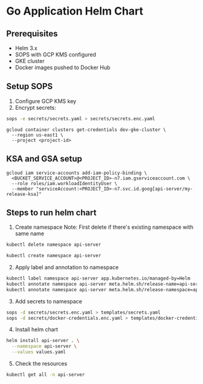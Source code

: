 # Go Application Helm Chart

## Prerequisites

- Helm 3.x
- SOPS with GCP KMS configured
- GKE cluster
- Docker images pushed to Docker Hub

## Setup SOPS

1. Configure GCP KMS key
2. Encrypt secrets:

```bash
sops -e secrets/secrets.yaml > secrets/secrets.enc.yaml
```

```
gcloud container clusters get-credentials dev-gke-cluster \
  --region us-east1 \
  --project <project-id>
```

## KSA and GSA setup

```
gcloud iam service-accounts add-iam-policy-binding \
  <BUCKET_SERVICE_ACCOUNT>@<PROJECT_ID>-n7.iam.gserviceaccount.com \
  --role roles/iam.workloadIdentityUser \
  --member "serviceAccount:<PROJECT_ID>-n7.svc.id.goog[api-server/my-release-ksa]"
```

## Steps to run helm chart

1. Create namespace
   Note: First delete if there's existing namespace with same name

```bash
kubectl delete namespace api-server
```

```bash
kubectl create namespace api-server
```

2. Apply label and annotation to namespace

```bash
kubectl label namespace api-server app.kubernetes.io/managed-by=Helm
kubectl annotate namespace api-server meta.helm.sh/release-name=api-server
kubectl annotate namespace api-server meta.helm.sh/release-namespace=api-server
```

3. Add secrets to namespace

```bash
sops -d secrets/secrets.enc.yaml > templates/secrets.yaml
sops -d secrets/docker-credentials.enc.yaml > templates/docker-credentials.yaml
```

4. Install helm chart

```bash
helm install api-server . \
  --namespace api-server \
  --values values.yaml
```

5. Check the resources

```bash
kubectl get all -n api-server
```
